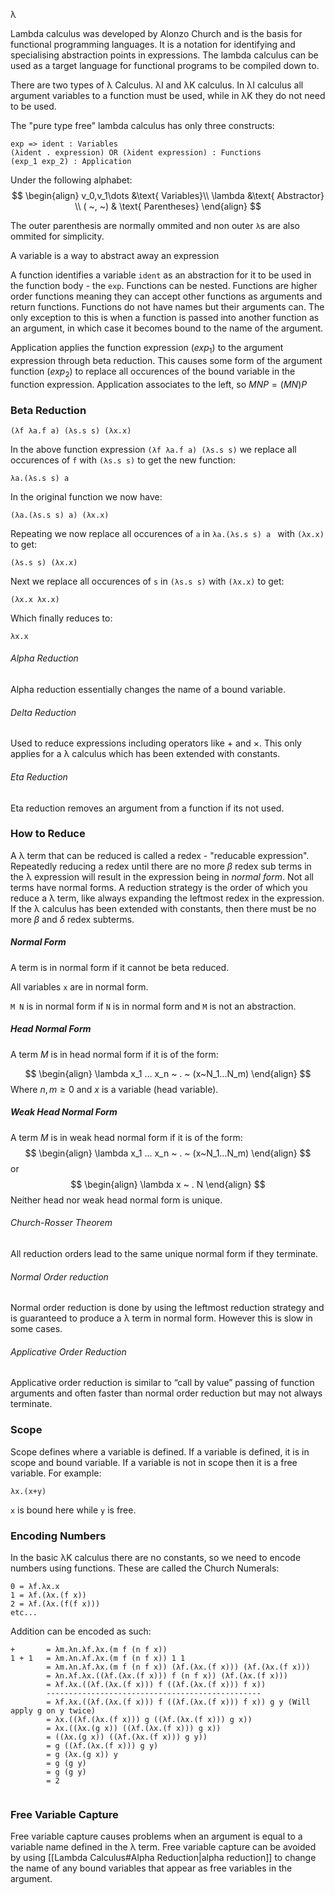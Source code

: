 λ

Lambda calculus was developed by Alonzo Church and is the basis for functional programming languages. It is a notation for identifying and specialising abstraction points in expressions. The lambda calculus can be used as a target language for functional programs to be compiled down to.

There are two types of λ Calculus. λI and λK calculus. In λI calculus all argument variables to a function must be used, while in λK they do not need to be used.

The "pure type free" lambda calculus has only three constructs:

```
exp => ident : Variables
(λident . expression) OR (λident expression) : Functions
(exp_1 exp_2) : Application
```

Under the following alphabet:
$$
\begin{align}
v_0,v_1\dots &\text{ Variables}\\
\lambda &\text{ Abstractor} \\
( ~, ~) & \text{ Parentheses}
\end{align}
$$

The outer parenthesis are normally ommited and non outer `λ`s are also ommited for simplicity.

A variable is a way to abstract away an expression

A function identifies a variable `ident` as an abstraction for it to be used in the function body - the `exp`. Functions can be nested. Functions are higher order functions meaning they can accept other functions as arguments and return functions. Functions do not have names but their arguments can. The only exception to this is when a function is passed into another function as an argument, in which case it becomes bound to the name of the argument.

Application applies the function expression ($exp_1$) to the argument expression through beta reduction. This causes some form of the argument function $(exp_2)$ to replace all occurences of the bound variable in the function expression. Application associates to the left, so $M N P = (M N) P$

### Beta Reduction

`(λf λa.f a) (λs.s s) (λx.x)`

In the above function expression `(λf λa.f a) (λs.s s)` we replace all occurences of `f` with `(λs.s s)` to get the new function:

`λa.(λs.s s) a `

In the original function we now have:

`(λa.(λs.s s) a) (λx.x)`

Repeating we now replace all occurences of `a` in `λa.(λs.s s) a ` with `(λx.x)` to get:

`(λs.s s) (λx.x)`

Next we replace all occurences of `s` in `(λs.s s)` with `(λx.x)` to get:

`(λx.x λx.x)`

Which finally reduces to:

`λx.x`

###### Alpha Reduction 
Alpha reduction essentially changes the name of a bound variable.

###### Delta Reduction
Used to reduce expressions including operators like + and $\times$. This only applies for a λ calculus which has been extended with constants. 

###### Eta Reduction
Eta reduction removes an argument from a function if its not used.

### How to Reduce

A λ term that can be reduced is called a redex - "reducable expression". Repeatedly reducing a redex until there are no more $\beta$ redex sub terms in the λ expression will result in the expression being in *normal form*. Not all terms have normal forms. A reduction strategy is the order of which you reduce a λ term, like always expanding the leftmost redex in the expression. If the λ calculus has been extended with constants, then there must be no more $\beta$ and $\delta$ redex subterms.

##### Normal Form
A term is in normal form if it cannot be beta reduced.

All variables `x` are in normal form.

`M N` is in normal form if `N` is in normal form and `M` is not an abstraction. 

##### Head Normal Form

A term $M$ is in head normal form if it is of the form:

$$
\begin{align}
\lambda x_1 ... x_n ~ . ~ (x~N_1...N_m)
\end{align}
$$
Where $n,m \geq 0$ and $x$ is a variable (head variable).

##### Weak Head Normal Form

A term $M$ is in weak head normal form if it is of the form:
$$
\begin{align}
\lambda x_1 ... x_n ~ . ~ (x~N_1...N_m)
\end{align}
$$
or
$$
\begin{align}
\lambda x ~ . N
\end{align}
$$
Neither head nor weak head normal form is unique. 


###### Church-Rosser Theorem
All reduction orders lead to the same unique normal form if they terminate.

###### Normal Order reduction

Normal order reduction is done by using the leftmost reduction strategy and is guaranteed to produce a λ term in normal form. However this is slow in some cases.

###### Applicative Order Reduction
Applicative order reduction is similar to “call by value” passing of function arguments and often faster than normal order reduction but may not always terminate.


### Scope
Scope defines where a variable is defined. If a variable is defined, it is in scope and bound variable. If a variable is not in scope then it is a free variable. For example:
```
λx.(x+y) 
```

`x` is bound here while `y` is free.

### Encoding Numbers

In the basic λK calculus there are no constants, so we need to encode numbers using functions. These are called the Church Numerals:

```
0 = λf.λx.x
1 = λf.(λx.(f x))
2 = λf.(λx.(f(f x)))
etc...
```

Addition can be encoded as such:

```
+       = λm.λn.λf.λx.(m f (n f x))
1 + 1   = λm.λn.λf.λx.(m f (n f x)) 1 1 
		= λm.λn.λf.λx.(m f (n f x)) (λf.(λx.(f x))) (λf.(λx.(f x)))
		= λn.λf.λx.((λf.(λx.(f x))) f (n f x)) (λf.(λx.(f x)))
		= λf.λx.((λf.(λx.(f x))) f ((λf.(λx.(f x))) f x))
		------------------------------------------------
		= λf.λx.((λf.(λx.(f x))) f ((λf.(λx.(f x))) f x)) g y (Will apply g on y twice)
		= λx.((λf.(λx.(f x))) g ((λf.(λx.(f x))) g x))
		= λx.((λx.(g x)) ((λf.(λx.(f x))) g x))
		= ((λx.(g x)) ((λf.(λx.(f x))) g y))
		= g ((λf.(λx.(f x))) g y)
		= g (λx.(g x)) y
		= g (g y)
		= g (g y)
		= 2
		
```

### Free Variable Capture

Free variable capture causes problems when an argument is equal to a variable name defined in the λ term. Free variable capture can be avoided by using [[Lambda Calculus#Alpha Reduction|alpha reduction]] to change the name of any bound variables that appear as free variables in the argument.